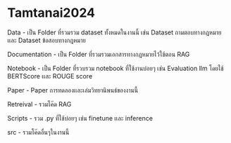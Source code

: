 # Tamtanai2024

Data - เป็น Folder ที่รวมรวม dataset ทั้งหมดในงานนี้ เช่น Dataset ถามตอบทางกฎหมายเเละ Dataset ข้อสอบทางกฎหมาย

Documentation - เป็น Folder ที่รวมรวมเอกสารทางกฎหมายไว้ใช้ตอน RAG

Notebook - เป็น Folder ที่รวบรวม notebook ที่ใช้งานบ่อยๆ เช่น Evaluation llm โดยใช้ BERTScore เเละ ROUGE score

Paper - Paper การทดลองเเละเล่มวิทยานิพนธ์ของงานนี้

Retreival - รวมโค๊ด RAG

Scripts - รวม .py ที่ใช้บ่อยๆ เช่น finetune เเละ inference

src - รวมโค๊ดอื่นๆในงานนี้
